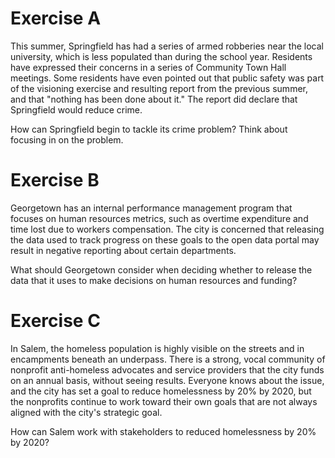 # Exercise A
This summer, Springfield has had a series of armed robberies near the local university, which is less populated than during the school year. Residents have expressed their concerns in a series of Community Town Hall meetings. Some residents have even pointed out that public safety was part of the visioning exercise and resulting report from the previous summer, and that "nothing has been done about it." The report did declare that Springfield would reduce crime.

How can Springfield begin to tackle its crime problem? Think about focusing in on the problem.



# Exercise B
Georgetown has an internal performance management program that focuses on human resources metrics, such as overtime expenditure and time lost due to workers compensation. The city is concerned that releasing the data used to track progress on these goals to the open data portal may result in negative reporting about certain departments.

What should Georgetown consider when deciding whether to release the data that it uses to make decisions on human resources and funding?



# Exercise C
In Salem, the homeless population is highly visible on the streets and in encampments beneath an underpass. There is a strong, vocal community of nonprofit anti-homeless advocates and service providers that the city funds on an annual basis, without seeing results. Everyone knows about the issue, and the city has set a goal to reduce homelessness by 20% by 2020, but the nonprofits continue to work toward their own goals that are not always aligned with the city's strategic goal.

How can Salem work with stakeholders to reduced homelessness by 20% by 2020?
